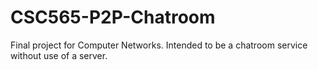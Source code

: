 # CSC565-P2P-Chatroom
Final project for Computer Networks. Intended to be a chatroom service without use of a server.
